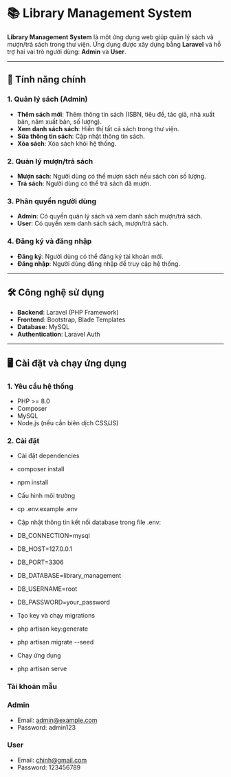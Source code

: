 # 📚 Library Management System

**Library Management System** là một ứng dụng web giúp quản lý sách và mượn/trả sách trong thư viện. Ứng dụng được xây dựng bằng **Laravel** và hỗ trợ hai vai trò người dùng: **Admin** và **User**.

---

## 🚀 Tính năng chính

### 1. Quản lý sách (Admin)
- **Thêm sách mới**: Thêm thông tin sách (ISBN, tiêu đề, tác giả, nhà xuất bản, năm xuất bản, số lượng).
- **Xem danh sách sách**: Hiển thị tất cả sách trong thư viện.
- **Sửa thông tin sách**: Cập nhật thông tin sách.
- **Xóa sách**: Xóa sách khỏi hệ thống.

### 2. Quản lý mượn/trả sách
- **Mượn sách**: Người dùng có thể mượn sách nếu sách còn số lượng.
- **Trả sách**: Người dùng có thể trả sách đã mượn.

### 3. Phân quyền người dùng
- **Admin**: Có quyền quản lý sách và xem danh sách mượn/trả sách.
- **User**: Có quyền xem danh sách sách, mượn/trả sách.

### 4. Đăng ký và đăng nhập
- **Đăng ký**: Người dùng có thể đăng ký tài khoản mới.
- **Đăng nhập**: Người dùng đăng nhập để truy cập hệ thống.

---

## 🛠️ Công nghệ sử dụng

- **Backend**: Laravel (PHP Framework)
- **Frontend**: Bootstrap, Blade Templates
- **Database**: MySQL
- **Authentication**: Laravel Auth

---

## 🖥️ Cài đặt và chạy ứng dụng

### 1. Yêu cầu hệ thống
- PHP >= 8.0
- Composer
- MySQL
- Node.js (nếu cần biên dịch CSS/JS)

### 2. Cài đặt
- Cài đặt dependencies
- composer install
- npm install
- Cấu hình môi trường
- cp .env.example .env
- Cập nhật thông tin kết nối database trong file .env:
- DB_CONNECTION=mysql
- DB_HOST=127.0.0.1
- DB_PORT=3306
- DB_DATABASE=library_management
- DB_USERNAME=root
- DB_PASSWORD=your_password

- Tạo key và chạy migrations
- php artisan key:generate
- php artisan migrate --seed
- Chạy ứng dụng
- php artisan serve

### Tài khoản mẫu 
### Admin
- Email: admin@example.com
- Password: admin123

### User
- Email: chinh@gmail.com
- Password: 123456789

